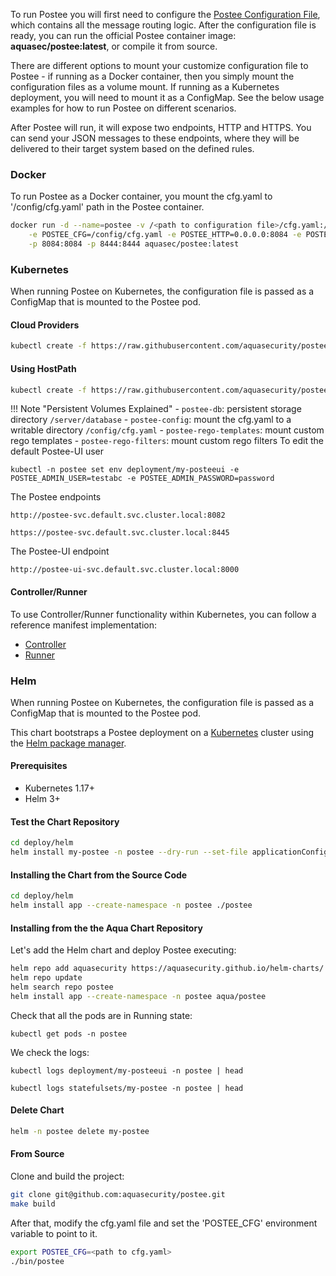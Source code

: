 To run Postee you will first need to configure the [Postee Configuration File](/postee/config), which contains all the message routing logic.
After the configuration file is ready, you can run the official Postee container image: **aquasec/postee:latest**, or compile it from source.

There are different options to mount your customize configuration file to Postee - if running as a Docker container, then you simply mount the configuration files as a volume mount. If running as a Kubernetes deployment, you will need to mount it as a ConfigMap. See the below usage examples for how to run Postee on different scenarios.

After Postee will run, it will expose two endpoints, HTTP and HTTPS. You can send your JSON messages to these endpoints, where they will be delivered to their target system based on the defined rules.

### Docker
To run Postee as a Docker container, you mount the cfg.yaml to '/config/cfg.yaml' path in the Postee container.


```bash
docker run -d --name=postee -v /<path to configuration file>/cfg.yaml:/config/cfg.yaml \
    -e POSTEE_CFG=/config/cfg.yaml -e POSTEE_HTTP=0.0.0.0:8084 -e POSTEE_HTTPS=0.0.0.0:8444 \
    -p 8084:8084 -p 8444:8444 aquasec/postee:latest
```

### Kubernetes
When running Postee on Kubernetes, the configuration file is passed as a ConfigMap that is mounted to the Postee pod.


#### Cloud Providers

``` bash
kubectl create -f https://raw.githubusercontent.com/aquasecurity/postee/main/deploy/kubernetes/postee.yaml
```

#### Using HostPath

``` bash
kubectl create -f https://raw.githubusercontent.com/aquasecurity/postee/main/deploy/kubernetes/hostPath/postee-pv.yaml
```

!!! Note "Persistent Volumes Explained"
    - `postee-db`: persistent storage directory `/server/database`
    - `postee-config`: mount the cfg.yaml to a writable directory `/config/cfg.yaml`
    - `postee-rego-templates`: mount custom rego templates
    - `postee-rego-filters`: mount custom rego filters
To edit the default Postee-UI user

```
kubectl -n postee set env deployment/my-posteeui -e POSTEE_ADMIN_USER=testabc -e POSTEE_ADMIN_PASSWORD=password
```

The Postee endpoints
```
http://postee-svc.default.svc.cluster.local:8082
```
```
https://postee-svc.default.svc.cluster.local:8445
```

The Postee-UI endpoint
````
http://postee-ui-svc.default.svc.cluster.local:8000
````

#### Controller/Runner
To use Controller/Runner functionality within Kubernetes, you can follow a reference manifest implementation:
- [Controller](https://github.com/aquasecurity/postee/blob/main/deploy/kubernetes/postee-controller.yaml)
- [Runner](https://github.com/aquasecurity/postee/blob/main/deploy/kubernetes/postee-runner.yaml)

### Helm
When running Postee on Kubernetes, the configuration file is passed as a ConfigMap that is mounted to the Postee pod.

This chart bootstraps a Postee deployment on a [Kubernetes](https://kubernetes.io/) cluster using the [Helm package manager](https://helm.sh/).

#### Prerequisites
- Kubernetes 1.17+
- Helm 3+

#### Test the Chart Repository

```bash
cd deploy/helm
helm install my-postee -n postee --dry-run --set-file applicationConfigPath="../../cfg.yaml" ./postee
```

#### Installing the Chart from the Source Code

```bash
cd deploy/helm
helm install app --create-namespace -n postee ./postee
```

#### Installing from the the Aqua Chart Repository

Let's add the Helm chart and deploy Postee executing:


```bash
helm repo add aquasecurity https://aquasecurity.github.io/helm-charts/
helm repo update
helm search repo postee
helm install app --create-namespace -n postee aqua/postee
```

Check that all the pods are in Running state:

`kubectl get pods -n postee`

We check the logs:

```
kubectl logs deployment/my-posteeui -n postee | head
```

```
kubectl logs statefulsets/my-postee -n postee | head
```

#### Delete Chart

```bash
helm -n postee delete my-postee
```

#### From Source
Clone and build the project:
```bash
git clone git@github.com:aquasecurity/postee.git
make build
```
After that, modify the cfg.yaml file and set the 'POSTEE_CFG' environment variable to point to it.
```bash
export POSTEE_CFG=<path to cfg.yaml>
./bin/postee
```
